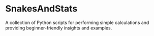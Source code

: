 # SnakesAndStats
A collection of Python scripts for performing simple calculations and providing beginner-friendly insights and examples.
